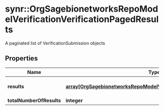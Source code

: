 # synr::OrgSagebionetworksRepoModelVerificationVerificationPagedResults

A paginated list of VerificationSubmission objects

## Properties
Name | Type | Description | Notes
------------ | ------------- | ------------- | -------------
**results** | [**array[OrgSagebionetworksRepoModelVerificationVerificationSubmission]**](org.sagebionetworks.repo.model.verification.VerificationSubmission.md) | The list of results for this page | [optional] 
**totalNumberOfResults** | **integer** |  | [optional] 


